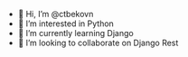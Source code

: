 - 👋 Hi, I’m @ctbekovn
- 👀 I’m interested in Python
- 🌱 I’m currently learning Django
- 💞️ I’m looking to collaborate on Django Rest

<!---
ctbekovn/ctbekovn is a ✨ special ✨ repository because its `README.md` (this file) appears on your GitHub profile.
You can click the Preview link to take a look at your changes.
--->

